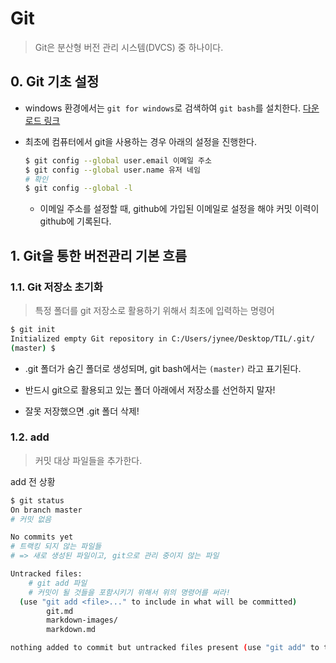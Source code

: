 # Git

> Git은 분산형 버전 관리 시스템(DVCS) 중 하나이다.



## 0. Git 기초 설정

* windows 환경에서는 `git for windows`로 검색하여 `git bash`를 설치한다. [다운로드 링크](https://gitforwindows/org/)

* 최초에 컴퓨터에서 git을 사용하는 경우 아래의 설정을 진행한다.

  ```bash
  $ git config --global user.email 이메일 주소
  $ git config --global user.name 유저 네임
  # 확인
  $ git config --global -l
  ```

  * 이메일 주소를 설정할 때, github에 가입된 이메일로 설정을 해야 커밋 이력이 github에 기록된다. 



## 1. Git을 통한 버전관리 기본 흐름

### 1.1. Git 저장소 초기화

> 특정 폴더를 git 저장소로 활용하기 위해서 최초에 입력하는 명령어

```bash
$ git init
Initialized empty Git repository in C:/Users/jynee/Desktop/TIL/.git/
(master) $
```

* .git 폴더가 숨긴 폴더로 생성되며, git bash에서는 `(master)` 라고 표기된다.

* 반드시 git으로 활용되고 있는 폴더 아래에서 저장소를 선언하지 말자!

* 잘못 저장했으면 .git 폴더 삭제!

  

### 1.2. add

> 커밋 대상 파일들을 추가한다.

add 전 상황

``` bash
$ git status
On branch master
# 커밋 없음

No commits yet
# 트랙킹 되지 않는 파일들
# => 새로 생성된 파일이고, git으로 관리 중이지 않는 파일

Untracked files:
	# git add 파일
	# 커밋이 될 것들을 포함시키기 위해서 위의 명령어를 써라! 
  (use "git add <file>..." to include in what will be committed)
        git.md
        markdown-images/
        markdown.md

nothing added to commit but untracked files present (use "git add" to track)

```

